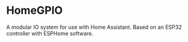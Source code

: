 # HomeGPIO
A modular IO system for use with Home Assistant. Based on an ESP32 controller with ESPHome software.
